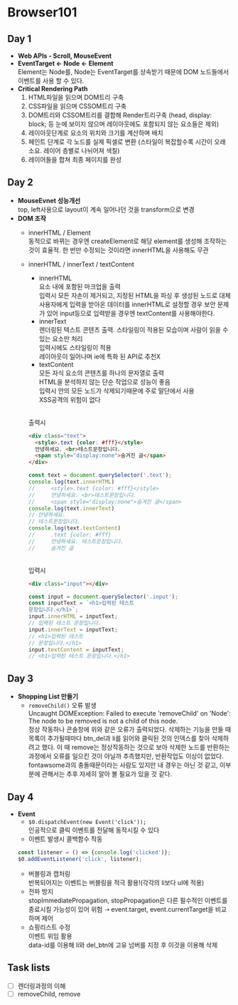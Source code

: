 # Browser101

## Day 1
- **Web APIs - Scroll, MouseEvent**
- **EventTarget ← Node ← Element**
<br>Element는 Node를, Node는 EventTarget를 상속받기 때문에 DOM 노드들에서 이벤트를 사용 할 수 있다.
- **Critical Rendering Path**
  1. HTML파일을 읽으며 DOM트리 구축
  2. CSS파일을 읽으며 CSSOM트리 구축
  3. DOM트리와 CSSOM트리를 결합해 Render트리구축 (head, display: block; 등 눈에 보이지 않으며 레이아웃에도 포함되지 않는 요소들은 제외)
  4. 레이아웃단계로 요소의 위치와 크기를 계산하며 배치
  5. 페인트 단계로 각 노드를 실제 픽셀로 변환 (스타일이 복잡할수록 시간이 오래 소요. 레이어 층별로 나뉘어져 색칠)
  6. 레이어들을 합쳐 최종 페이지를 완성

## Day 2
- **MouseEvnet 성능개선**
<br>top, left사용으로 layout이 계속 일어나던 것을 transform으로 변경
- **DOM 조작**
  - innerHTML / Element
<br>동적으로 바뀌는 경우엔 createElement로 해당 element를 생성해 조작하는 것이 효율적. 한 번만 수정되는 것이라면 innerHTML을 사용해도 무관
  - innerHTML / innerText / textContent
    - innerHTML
    <br>요소 내에 포함된 마크업을 출력
    <br>입력시 모든 자손이 제거되고, 지정된 HTML을 파싱 후 생성된 노드로 대체
    <br>사용자에게 입력을 받아온 데이터를 innerHTML로 설정할 경우 보안 문제가 있어 input등으로 입력받을 경우엔 textContent를 사용해야한다.
    - innerText
    <br>렌더링된 텍스트 콘텐츠 출력. 스타일링이 적용된 모습이며 사람이 읽을 수 있는 요소만 처리
    <br>입력시에도 스타일링이 적용
    <br>레이아웃이 일어나며 ie에 특화 된 API로 추천X
    - textContent
    <br>모든 자식 요소의 콘텐츠를 하나의 문자열로 출력
    <br>HTML을 분석하지 않는 단순 작업으로 성능이 좋음
    <br>입력시 안의 모든 노드가 삭제되기때문에 주로 말단에서 사용
    <br>XSS공격의 위험이 없다
    
    <br>출력시
    ```html
    <div class="text">
      <style>.text {color: #fff}</style>
      안녕하세요. <br>테스트문장입니다.
      <span style="display:none">숨겨진 글</span>
    </div>
    ```
    ```js
    const text = document.querySelector('.text');
    console.log(text.innerHTML)
    //     <style>.text {color: #fff}</style>
    //     안녕하세요. <br>테스트문장입니다.
    //     <span style="display:none">숨겨진 글</span>
    console.log(text.innerText)
    // 안녕하세요.
    // 테스트문장입니다.
    console.log(text.textContent)
    //     .text {color: #fff}
    //     안녕하세요. 테스트문장입니다.
    //     숨겨진 글
    ```
    <br>입력시
    ```html
    <div class="input"></div>
    ```
    ```js
    const input = document.querySelector('.input');
    const inputText = `<h1>입력된 테스트 
    문장입니다.</h1>`;
    input.innerHTML = inputText;
    // 입력된 테스트 문장입니다.
    input.innerText = inputText;
    // <h1>입력된 테스트 
    // 문장입니다.</h1>
    input.textContent = inputText;
    // <h1>입력된 테스트 문장입니다.</h1>
    ```

## Day 3
- **Shopping List 만들기**
  - `removeChild()` 오류 발생
  <br>Uncaught DOMException: Failed to execute 'removeChild' on 'Node': The node to be removed is not a child of this node.
  <br>정상 작동하나 콘솔창에 위와 같은 오류가 출력되었다. 삭제하는 기능을 만들 때 목록이 추가될때마다 btn_del과 li를 읽어와 클릭된 것의 인덱스를 찾아 삭제하려고 했다. 이 때 remove는 정상작동하는 것으로 보아 삭제한 노드를 반환하는 과정에서 오류를 일으킨 것이 아닐까 추측했지만, 반환작업도 이상이 없었다. fontawsome과의 충돌때문이라는 사람도 있지만 내 경우는 아닌 것 같고, 이부분에 관해서는 추후 자세히 알아 볼 필요가 있을 것 같다.

## Day 4
- **Event**
  - `$0.dispatchEvent(new Event('click'));`
  <br>인공적으로 클릭 이벤트를 전달해 동작시킬 수 있다
  - 이벤트 발생시 콜백함수 작동
  ```js
  const listener = () => {console.log('clicked')};
  $0.addEventListener('click', listener);
  ```
  - 버블링과 캡처링
  <br>반복되어지는 이벤트는 버블링을 적극 활용!(각각의 li보다 ul에 적용)
  - 전파 방지
  <br>stopImmediatePropagation, stopPropagation은 다른 필수적인 이벤트를 종료시킬 가능성이 있어 위험 ➝ event.target, event.currentTarget을 비교하며 제어
  - 쇼핑리스트 수정
  <br>이벤트 위임 활용
  <br>data-id를 이용해 li와 del_btn에 고유 넘버를 지정 후 이것을 이용해 삭제

## Task lists
- [ ] 렌더링과정의 이해
- [ ] removeChild, remove